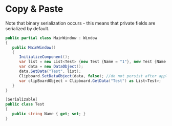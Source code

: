 # Copy & Paste

Note that binary serialization occurs - this means that private fields are serialized by default.

```csharp
public partial class MainWindow : Window
{
   public MainWindow()
   {
      InitializeComponent();
      var list = new List<Test> {new Test {Name = "1"}, new Test {Name = "2"}};
      var data = new DataObject();
      data.SetData("Test", list);
      Clipboard.SetDataObject(data, false); //do not persist after application exits
      var clipBoardObject = Clipboard.GetData("Test") as List<Test>;
   }
}

[Serializable]
public class Test
{
   public string Name { get; set; }
}
```
<!--stackedit_data:
eyJoaXN0b3J5IjpbLTYyNTc5NDgwNF19
-->